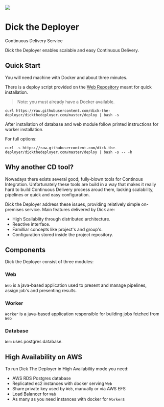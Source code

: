 [![][travis img]][travis]

# Dick the Deployer
Continuous Delivery Service

Dick the Deployer enables scalable and easy Continuous Delivery.

## Quick Start
You will need machine with Docker and about three minutes.

There is a deploy script provided on the [Web Repository](https://github.com/dick-the-deployer/dickthedeployer.com) meant
for quick installation.

> Note: you must already have a Docker available.

```
curl https://raw.githubusercontent.com/dick-the-deployer/dickthedeployer.com/master/deploy | bash -s
```
After installation of database and web module follow printed instructions for worker installation.

For full options:

```
curl -s https://raw.githubusercontent.com/dick-the-deployer/dickthedeployer.com/master/deploy | bash -s -- -h
```

## Why another CD tool?

Nowadays there exists several good, fully-blown tools for Continous Integration. Unfortunately these tools are build in a way that makes it really hard to build Continuous Delivery process aroud them, lacking scalability, pipelines or quick and easy configuration. 

Dick the Deployer address these issues, providing relatively simple on-premises service. Main features delivered by Dick are:

* High Scallablity through distributed architecture.
* Reactive interface.
* Familliar concepts like project's and group's.
* Configuration stored inside the project repository.

## Components

Dick the Deployer consist of three modules:

### Web
`Web` is a java-based application used to present and manage pipelines, assign job's and presenting results.

### Worker
`Worker` is a java-based application responsible for building jobs fetched from `Web`

### Database
`Web` uses postgres database.

## High Availability on AWS
To run Dick The Deployer in High Availability mode you need:
* AWS RDS Postgres database
* Replicated ec2 instances with docker serving `Web`
* Share private key used by `Web`, manually or via AWS EFS
* Load Balancer for `Web`
* As many as you need instances with docker for `Worker`s

[travis]:https://travis-ci.org/dick-the-deployer/dick
[travis img]:https://travis-ci.org/dick-the-deployer/dick.svg?branch=master
